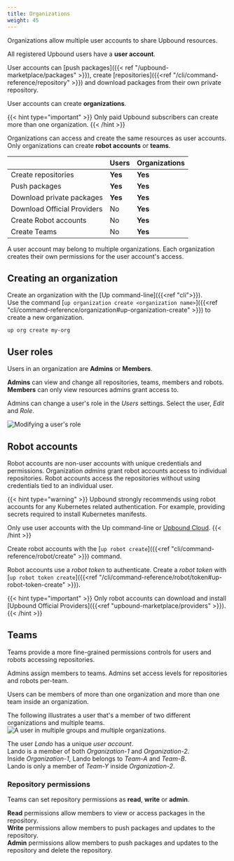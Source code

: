 ```yaml
---
title: Organizations
weight: 45
---
```


Organizations allow multiple user accounts to share Upbound resources.  

All registered Upbound users have a **user account**.

User accounts can [push packages]({{< ref "/upbound-marketplace/packages" >}}), create [repositories]({{<ref "/cli/command-reference/repository" >}}) and download packages from their own private repository.  

User accounts can create **organizations**. 

{{< hint type="important" >}}
Only paid Upbound subscribers can create more than one organization.
{{< /hint >}}

Organizations can access and create the same resources as user accounts. Only organizations can create **robot accounts** or **teams**. 

| | **Users** | **Organizations** |
| --- | --- | --- |
| Create repositories | **Yes** | **Yes** |
| Push packages | **Yes** | **Yes** |
| Download private packages | **Yes** | **Yes** |
| Download Official Providers | No | **Yes** |
| Create Robot accounts | No | **Yes** | 
| Create Teams | No | **Yes** |

A user account may belong to multiple organizations. Each organization creates their own permissions for the user account's access.

## Creating an organization
Create an organization with the [Up command-line]({{<ref "cli">}}).  
Use the command [`up organization create <organization name>`]({{<ref "cli/command-reference/organization#up-organization-create" >}}) to create a new organization.

```shell
up org create my-org
```

## User roles
Users in an organization are **Admins** or **Members**.

**Admins** can view and change all repositories, teams, members and robots.  
**Members** can only view resources admins grant access to.  

Admins can change a user's role in the _Users_ settings. Select the user, _Edit_ and _Role_.

![Modifying a user's role](/users/images/user-role-change.png "User role change")

## Robot accounts
Robot accounts are non-user accounts with unique credentials and permissions. Organization _admins_ grant robot accounts access to individual repositories. Robot accounts access the repositories without using credentials tied to an individual user. 

{{< hint type="warning" >}}
Upbound strongly recommends using robot accounts for any Kubernetes related authentication. For example, providing secrets required to install Kubernetes manifests. 

Only use user accounts with the Up command-line or [Upbound Cloud](https://cloud.upbound.io/).
{{< /hint >}}

Create robot accounts with the [`up robot create`]({{<ref "cli/command-reference/robot/create" >}}) command.

Robot accounts use a _robot token_ to authenticate. Create a _robot token_ with [`up robot token create`]({{<ref "/cli/command-reference/robot/token#up-robot-token-create" >}}).

{{< hint type="important" >}}
Only robot accounts can download and install [Upbound Official Providers]({{<ref "upbound-marketplace/providers" >}}).
{{< /hint >}}

## Teams
Teams provide a more fine-grained permissions controls for users and robots accessing repositories.

Admins assign members to teams. Admins set access levels for repositories and robots per-team.

Users can be members of more than one organization and more than one team inside an organization.

The following illustrates a user that's a member of two different organizations and multiple teams. 
![A user in multiple groups and multiple organizations.](/users/images/user-org-team.png "A user can be in multiple orgs and multiple groups")
<!-- vale Upbound.Spelling = NO -->
<!-- ignore "Lando" -->
The user _Lando_ has a unique _user account_.  
Lando is a member of both _Organization-1_ and _Organization-2_.  
Inside _Organization-1_, Lando belongs to _Team-A_ and _Team-B_.  
Lando is only a member of _Team-Y_ inside _Organization-2_.
<!-- vale Upbound.Spelling = YES -->


### Repository permissions
<!-- vale Google.WordList = NO -->
<!-- wordlist will flag "admin". In this case the label is "admin" -->
Teams can set repository permissions as **read**, **write** or **admin**.
<!-- vale Google.WordList = YES -->

**Read** permissions allow members to view or access packages in the repository.  
**Write** permissions allow members to push packages and updates to the repository.   
**Admin** permissions allow members to push packages and updates to the repository and delete the repository.

